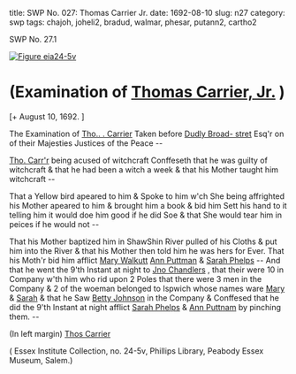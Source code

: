 title: SWP No. 027: Thomas Carrier Jr.
date: 1692-08-10
slug: n27
category: swp
tags: chajoh, joheli2, bradud, walmar, phesar, putann2, cartho2




<div markdown class="doc" id="n27.1">

<div class="doc_id">SWP No. 27.1</div>



<span markdown class="figure">[![Figure eia24-5v](archives/essex/eia/gifs/eia24-5v.gif)](archives/essex/eia/large/eia24-5v.jpg)</span>


# (Examination of [Thomas Carrier, Jr.](/tag/cartho2.html) )

[+ August 10, 1692. ]

The Examination of [Tho.. . Carrier](/tag/cartho2.html) Taken before [Dudly Broad- stret](/tag/bradud.html) Esq'r on of their Majesties Justices of the Peace --

[Tho. Carr'r](/tag/cartho2.html) being acused of witchcraft Conffeseth that he was  guilty of witchcraft & that he had been a witch a week & that his  Mother taught him witchcraft --

That a Yellow bird apeared to him & Spoke to him w'ch She  being affrighted his Mother apeared to him & brought him a book  & bid him Sett his hand to it telling him it would doe him good if he  did Soe & that She would tear him in peices if he would not --

That his Mother baptized him in ShawShin River pulled of his  Cloths & put him into the River & that his Mother then told him he  was hers for Ever. That his Moth'r bid him afflict [Mary Walkutt](/tag/walmar.html) [Ann Puttman](/tag/putann2.html) & [Sarah Phelps](/tag/phesar.html) -- And that he went the 9'th Instant at  night to [Jno Chandlers](/tag/chajoh.html) , that their were 10 in Company w'th him who  rid upon 2 Poles that there were 3 men in the Company & 2 of the  woeman belonged to Ispwich whose names ware [Mary](/tag/walmar.html) & [Sarah](/tag/phesar.html)  & that he Saw [Betty Johnson](/tag/joheli2.html) in the Company & Conffesed that he did  the 9'th Instant at night afflict [Sarah Phelps](/tag/phesar.html) & [Ann Puttnam](/tag/putann2.html) by  pinching them. --

(In left margin) [Thos Carrier](/tag/cartho2.html)

( Essex Institute Collection, no. 24-5v, Phillips Library, Peabody Essex Museum, Salem.)


</div>

